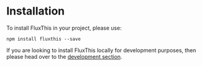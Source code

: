 # Installation

To install FluxThis in your project, please use:

`npm install fluxthis --save`

If you are looking to install FluxThis locally for development
purposes, then please head over to the [development section](/#/docs/development).